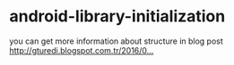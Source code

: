 # android-library-initialization
you can get more information about structure in blog post http://gturedi.blogspot.com.tr/2016/0…
